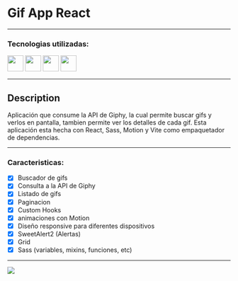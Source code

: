 # Gif App React

---

### Tecnologias utilizadas:

<img src="https://i.imgur.com/NKvg8Lb.png" width='36px' > <img src="https://i.imgur.com/AzUYNSu.png" width='36px' > <img src="https://i.imgur.com/FvzmpoY.png" width='36px' > <img src="https://i.imgur.com/wl2RM5k.png" width='36px' >

---

## Description

Aplicación que consume la API de Giphy, la cual permite buscar gifs y verlos en pantalla, tambien
permite ver los detalles de cada gif. Esta aplicación esta
hecha con React, Sass, Motion y Vite como empaquetador de dependencias.

---

### Caracteristicas:

- [x] Buscador de gifs
- [x] Consulta a la API de Giphy
- [x] Listado de gifs
- [x] Paginacion
- [x] Custom Hooks
- [x] animaciones con Motion
- [x] Diseño responsive para diferentes dispositivos
- [x] SweetAlert2 (Alertas)
- [x] Grid
- [x] Sass (variables, mixins, funciones, etc)

---

![](https://i.imgur.com/659mTVi.jpg)


 
